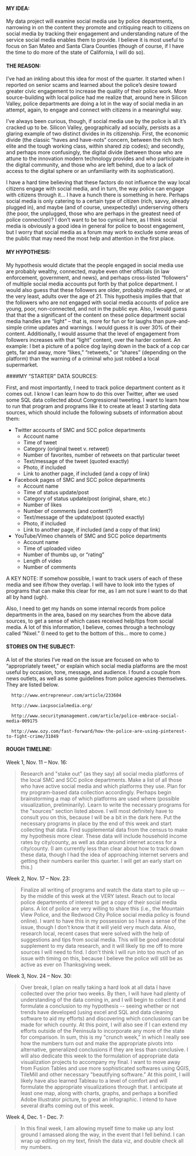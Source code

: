 #### MY IDEA: 
My data project will examine social media use by police departments, narrowing in on the content they promote and critiquing reach to citizens on social media by tracking their engagement and understanding nature of the service social media enables them to provide. 
I believe it is most useful to focus on San Mateo and Santa Clara Counties (though of course, if I have the time to do more of the state of California, I will do so).

#### THE REASON:
I’ve had an inkling about this idea for most of the quarter. It started when I reported on senior scams and learned about the police’s desire toward greater civic engagement to increase the quality of their police work. More source-building with local police had me realize that, around here in Silicon Valley, police departments are doing a lot in the way of social media in an attempt, again, to engage and connect with citizens in a meaningful way. 

I’ve always been curious, though, if social media use by the police is all it’s cracked up to be. Silicon Valley, geographically ad socially, persists as a glaring example of two distinct divides in its citizenship. First, the economic divide (the classic “haves and have-nots” concern, between the rich tech elite and the tough working class, within shared zip codes); and secondly, and perhaps more confusingly, the digital divide (between those who are attune to the innovation modern technology provides and who participate in the digital community, and those who are left behind, due to a lack of access to the digital sphere or an unfamiliarity with its sophistication).  

I have a hard time believing that these factors do not influence the way local citizens engage with social media, and in turn, the way police can engage with citizens through it… I have a hunch there is something in here. Perhaps social media is only catering to a certain type of citizen (rich, savvy, already plugged in), and maybe (and of course, unexpectedly) underserving others (the poor, the unplugged, those who are perhaps in the greatest need of police connection)? I don’t want to be too cynical here, as I think social media is obviously a good idea in general for police to boost engagement, but I worry that social media as a forum may work to exclude some areas of the public that may need the most help and attention in the first place. 

#### MY HYPOTHESIS:
My hypothesis would dictate that the people engaged in social media use are probably wealthy, connected, maybe even other officials (in law enforcement, government, and news), and perhaps cross-listed “followers” of multiple social media accounts put forth by that police department. I would also guess that these followers are older, probably middle-aged, or at the very least, adults over the age of 21. This hypothesis implies that that the followers who are not engaged with social media accounts of police are young, poor, non-connected, and not in the public eye. 
Also, I would guess that that the a significant of the content on these police department social media handles are “light” – that is, more for fun or for laughs than pure-and-simple crime updates and warnings. I would guess it is over 30% of their content. 
Additionally, I would assume that the level of engagement from followers increases with that “light” content, over the harder content. An example: I bet a picture of a police dog laying down in the back of a cop car gets, far and away, more “likes,” “retweets,” or “shares” (depending on the platform) than the warning of a criminal who just robbed a local supermarket.  

####MY “STARTER” DATA SOURCES:

First, and most importantly, I need to track police department content as it comes out. I know I can learn how to do this over Twitter, after we used some SQL data collected about Congressional tweeting. I want to learn how to run that program and programs like it to create at least 3 starting data sources, which should include the following subsets of information about them:
  - Twitter accounts of SMC and SCC police departments
      - Account name
      - Time of tweet 
      - Category (original tweet v. retweet)
      - Number of favorites, number of retweets on that particular tweet
      - Text/message of the tweet (quoted exactly)
      - Photo, if included
      - Link to another page, if included (and a copy of link)
  - Facebook pages of SMC and SCC police departments
      - Account name
      - Time of status update/post
      - Category of status update/post (original, share, etc.)
      - Number of likes
      - Number of comments (and content?)
      - Text/message of the update/post (quoted exactly)
      - Photo, if included
      - Link to another page, if included (and a copy of that link)
  - YouTube/Vimeo channels of SMC and SCC police departments
      - Account name
      - Time of uploaded video
      - Number of thumbs up, or “rating”
      - Length of video
      - Number of comments

A KEY NOTE: If somehow possible, I want to track users of each of these media and see if/how they overlap. I will have to look into the types of programs that can make this clear for me, as I am not sure I want to do that all by hand (ugh).

Also, I need to get my hands on some internal records from police departments in the area, based on my searches from the above data sources, to get a sense of which cases received help/tips from social media. A lot of this information, I believe, comes through a technology called “Nixel.” (I need to get to the bottom of this… more to come.)

#### STORIES ON THE SUBJECT:
A lot of the stories I’ve read on the issue are focused on who to “appropriately tweet,” or explain which social media platforms are the most useful by occasion, tone, message, and audience. I found a couple from news outlets, as well as some guidelines from police agencies themselves. They are listed below. 

      http://www.entrepreneur.com/article/233604
      
      http://www.iacpsocialmedia.org/
      
      http://www.securitymanagement.com/article/police-embrace-social-media-009175
      
      http://www.ozy.com/fast-forward/how-the-police-are-using-pinterest-to-fight-crime/31049

#### ROUGH TIMELINE:

Week 1, Nov. 11 – Nov. 16: 
> Research and "stake out" (as they say) all social media platforms of the local SMC and SCC police departments. Make a list of all those who have active social media and which platforms they use. Plan for my program-based data collection accordingly. Perhaps begin brainstorming a map of which platforms are used where (possible visualization, preliminarily).
Learn to write the necessary programs for the "sources" section listed above. I will most definitely have to consult you on this, because I will be a bit in the dark here. Put the necessary programs in place by the end of this week and start collecting that data. 
Find supplemental data from the census to make my hypothesis more clear. These data will include household income rates by city/county, as well as data around internet access for a city/county. (I am currently less than clear about how to track down these data, though I had the idea of approaching internet servers and getting their numbers eariler this quarter. I will get an early start on this.)

Week 2, Nov. 17 – Nov. 23:
> Finalize all writing of programs and watch the data start to pile up -- by the middle of this week at the VERY latest.
Reach out to local police departments of interest to get a copy of their social media plans. A lot of police are very willing to share this (i.e., the Mountain View Police, and the Redwood City Police social media policy is found online). I want to have this in my possession so I have a sense of the issue, though I don't know that it will yield very much data. 
Also, research local, recent cases that were solved with the help of suggestions and tips from social media. This will be good anecdotal supplement to my data research, and it will likely tip me off to more sources I will need to find. 
I don't think I will run into too much of an issue with timing on this, because I believe the police will still be as active as ever on Thanksgiving week. 

Week 3, Nov. 24 – Nov. 30:
> Over break, I plan on really taking a hard look at all data I have collected over the prior two weeks. By then, I will have had plenty of understanding of the data coming in, and I will begin to collect it and formulate a conclusion to my hypothesis -- seeing whether or not trends have developed (using excel and SQL and data cleaning software to aid my efforts) and discovering which conclusions can be made for which county. At this point, I will also see if I can extend my efforts outside of the Peninsula to incorporate any more of the state for comparison. In sum, this is my "crunch week," in which I really see how the numbers turn out and make the appropriate pivots into alternative, generalized conclusions if they are less than conclusive. 
I will also dedicate this week to the formulation of appropriate data visualization projects to accompany my final. I want to move away from Fusion Tables and use more sophisticated softwares using QGIS, TileMill and other necessary "beautifying software." At this point, I will likely have also learned Tableau to a level of comfort and will formulate the appropriate visualizations through that. I anticipate at least one map, along with charts, graphs, and perhaps a bonified Adobe Illustrator picture, to great an infographic. I intend to have several drafts coming out of this week.

Week 4, Dec. 1 - Dec. 7:
> In this final week, I am allowing myself time to make up any lost ground I amassed along the way, in the event that I fell behind. I can wrap up editing on my text, finish the data viz, and double check all my numbers.

